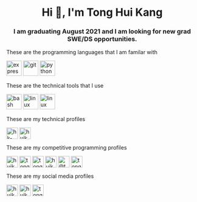 <h1 align="center">Hi 👋, I'm Tong Hui Kang</h1>
<h3 align="center">I am graduating August 2021 and I am looking for new grad SWE/DS opportunities.</h3>

These are the programming languages that I am familar with

<p align="left">
  <img src="https://cdn.jsdelivr.net/npm/simple-icons@3.0.1/icons/javascript.svg" alt="express" width="40" height="40"/>
  <img src="https://cdn.jsdelivr.net/npm/simple-icons@3.0.1/icons/git.svg" alt="git" width="40" height="40"/>
  <img src="https://cdn.jsdelivr.net/npm/simple-icons@3.0.1/icons/python.svg" alt="python" width="40" height="40"/>
</p>

These are the technical tools that I use

<p align="left">
  <img src="https://cdn.jsdelivr.net/npm/simple-icons@3.0.1/icons/gnubash.svg" alt="bash" width="40" height="40"/>
  <img src="https://cdn.jsdelivr.net/npm/simple-icons@3.0.1/icons/linux.svg" alt="linux" width="40" height="40"/>
  <img src="https://cdn.jsdelivr.net/npm/simple-icons@3.0.1/icons/apple.svg" alt="linux" width="40" height="40"/>
</p>


These are my technical profiles

<p align="left">
  <a href="https://stackoverflow.com/users/hk-tong" target="blank">
    <img align="center" src="https://cdn.jsdelivr.net/npm/simple-icons@3.0.1/icons/stackoverflow.svg" alt="hk-tong" height="30" width="30" /></a>
  <a href="https://kaggle.com/huikang" target="blank">
    <img align="center" src="https://cdn.jsdelivr.net/npm/simple-icons@3.0.1/icons/kaggle.svg" alt="huikang" height="30" width="30" /></a>
</p>

These are my competitive programming profiles

<p align="left">
  <a href="https://codeforces.com/profile/huikang" target="blank">
    <img align="center" src="https://cdn.jsdelivr.net/npm/simple-icons@3.0.1/icons/codeforces.svg" alt="huikang" height="30" width="30" /></a>
  <a href="https://www.leetcode.com/tonghuikang" target="blank">
    <img align="center" src="https://cdn.jsdelivr.net/npm/simple-icons@3.0.1/icons/leetcode.svg" alt="tonghuikang" height="30" width="30" /></a>
  <a href="https://www.topcoder.com/members/tonghuikang" target="blank">
    <img align="center" src="https://cdn.jsdelivr.net/npm/simple-icons@3.0.1/icons/topcoder.svg" alt="tonghuikang" height="30" width="30" /></a>
  <a href="https://www.hackerrank.com/huikang_tong" target="blank">
    <img align="center" src="https://cdn.jsdelivr.net/npm/simple-icons@3.0.1/icons/hackerrank.svg" alt="huikang_tong" height="30" width="30" /></a>
  <a href="https://www.hackerearth.com/@tonghuikang" target="blank">
    <img align="center" src="https://cdn.jsdelivr.net/npm/simple-icons@3.0.1/icons/hackerearth.svg" alt="@tonghuikang" height="30" width="30" /></a>
  <a href="https://www.codechef.com/users/tonghuikang" target="blank">
    <img align="center" src="https://cdn.jsdelivr.net/npm/simple-icons@3.1.0/icons/codechef.svg" alt="tonghuikang" height="30" width="30" /></a>
</p>


These are my social media profiles
<p align="left">
  <a href="https://linkedin.com/in/huikang-tong" target="blank">
    <img align="center" src="https://cdn.jsdelivr.net/npm/simple-icons@3.0.1/icons/linkedin.svg" alt="huikang-tong" height="30" width="30" /></a>
  <a href="https://fb.com/huikang" target="blank">
    <img align="center" src="https://cdn.jsdelivr.net/npm/simple-icons@3.0.1/icons/facebook.svg" alt="huikang" height="30" width="30" /></a>
  <a href="https://instagram.com/tonghuikang" target="blank">
    <img align="center" src="https://cdn.jsdelivr.net/npm/simple-icons@3.0.1/icons/instagram.svg" alt="tonghuikang" height="30" width="30" /></a>
</p>
